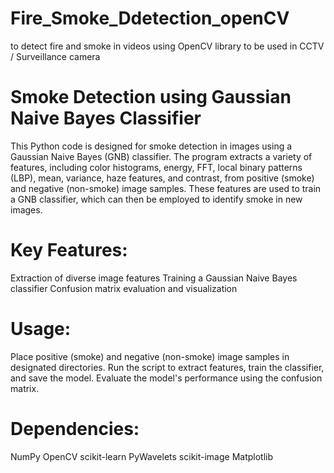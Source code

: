 # Fire_Smoke_Ddetection_openCV
to detect fire and smoke in videos using OpenCV library to be used in CCTV / Surveillance camera

# Smoke Detection using Gaussian Naive Bayes Classifier
This Python code is designed for smoke detection in images using a Gaussian Naive Bayes (GNB) classifier. The program extracts a variety of features, including color histograms, energy, FFT, local binary patterns (LBP), mean, variance, haze features, and contrast, from positive (smoke) and negative (non-smoke) image samples. These features are used to train a GNB classifier, which can then be employed to identify smoke in new images.

# Key Features:
Extraction of diverse image features
Training a Gaussian Naive Bayes classifier
Confusion matrix evaluation and visualization
# Usage:
Place positive (smoke) and negative (non-smoke) image samples in designated directories.
Run the script to extract features, train the classifier, and save the model.
Evaluate the model's performance using the confusion matrix.
# Dependencies:
NumPy
OpenCV
scikit-learn
PyWavelets
scikit-image
Matplotlib
